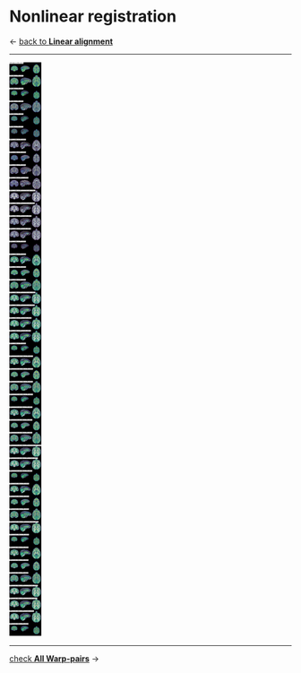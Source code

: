 # Nonlinear registration    

&larr; [back to **Linear alignment**](linear_alignment.md)     

----

![All_nonlinear](images/nonlinear_reg/Montage_Nonlinear.png)
   
---

[check **All Warp-pairs**](all_warp_pairs.md) &rarr;    


